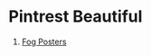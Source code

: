 # Pintrest Beautiful

1. [Fog Posters](https://fineartamerica.com/images/rendered/default/poster/8/10/break/images/artworkimages/medium/1/fleeting-beams-evgeni-dinev.jpg)
